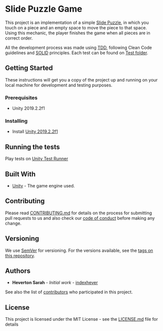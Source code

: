 # Slide Puzzle Game

This project is an implementation of a simple [Slide Puzzle](https://en.wikipedia.org/wiki/Sliding_puzzle), in which you touch on a piece and an empty space to move the piece to that space. Using this mechanic, the player finishes the game when all pieces are in correct order.

All the development process was made using [TDD](https://en.wikipedia.org/wiki/Test-driven_development), following Clean Code guidelines and [SOLID](https://en.wikipedia.org/wiki/SOLID) principles. Each test can be found on [Test folder](https://github.com/indexhever/slidepuzzle/tree/master/Assets/Tests).

## Getting Started

These instructions will get you a copy of the project up and running on your local machine for development and testing purposes.

### Prerequisites

* Unity 2019.2.2f1


### Installing

* Install [Unity 2019.2.2f1](https://unity3d.com/get-unity/download/archive?_ga=2.233493086.1719863865.1588427116-304339063.1558270368)

## Running the tests

Play tests on [Unity Test Runner](https://docs.unity3d.com/Manual/testing-editortestsrunner.html)

## Built With

* [Unity](https://unity3d.com/) - The game engine used.

## Contributing

Please read [CONTRIBUTING.md](CONTRIBUTING.md) for details on the process for submitting pull requests to us and also check our [code of conduct](CODE_OF_CONDUCT.md) before making any change.

## Versioning

We use [SemVer](http://semver.org/) for versioning. For the versions available, see the [tags on this repository](https://github.com/indexhever/slidepuzzle/tags). 

## Authors

* **Heverton Sarah** - *Initial work* - [indexhever](https://github.com/indexhever)

See also the list of [contributors](https://github.com/indexhever/slidepuzzle/contributors) who participated in this project.

## License

This project is licensed under the MIT License - see the [LICENSE.md](LICENSE.md) file for details
